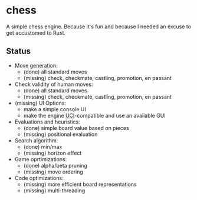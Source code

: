 # chess
A simple chess engine. 
Because it's fun and because I needed an excuse to get accustomed to Rust.

## Status
- Move generation:
  - (done) all standard moves
  - (missing) check, checkmate, castling, promotion, en passant
- Check validity of human moves:
  - (done) all standard moves
  - (missing) check, checkmate, castling, promotion, en passant
- (missing) UI 
  Options:
  - make a simple console UI
  - make the engine [UCI](https://en.wikipedia.org/wiki/Universal_Chess_Interface)-compatible and use an available GUI
- Evaluations and heuristics:
  - (done) simple board value based on pieces
  - (missing) positional evaluation
- Search algorithm:
  - (done) min/max
  - (missing) horizon effect
- Game oprtimizations:
  - (done) alpha/beta pruning
  - (missing) move ordering
- Code optimizations:
  - (missing) more efficient board representations
  - (missing) multi-threading


